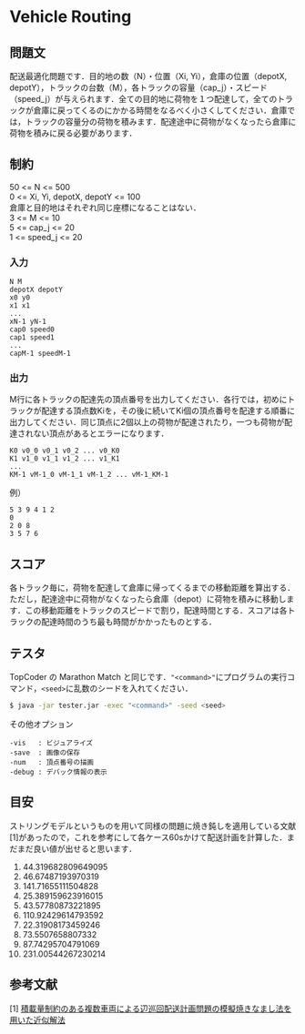 # Vehicle Routing
## 問題文
配送最適化問題です．目的地の数（N）・位置（Xi, Yi），倉庫の位置（depotX, depotY），トラックの台数（M），各トラックの容量（cap_j）・スピード（speed_j）が与えられます．全ての目的地に荷物を１つ配達して，全てのトラックが倉庫に戻ってくるのにかかる時間をなるべく小さくしてください．倉庫では，トラックの容量分の荷物を積みます．配達途中に荷物がなくなったら倉庫に荷物を積みに戻る必要があります．

## 制約
50 <= N <= 500  
0 <= Xi, Yi, depotX, depotY <= 100  
倉庫と目的地はそれぞれ同じ座標になることはない．  
3 <= M <= 10  
5 <= cap_j <= 20  
1 <= speed_j <= 20

### 入力
```
N M
depotX depotY
x0 y0
x1 x1
...
xN-1 yN-1
cap0 speed0
cap1 speed1
...
capM-1 speedM-1
```

### 出力
M行に各トラックの配達先の頂点番号を出力してください．各行では，初めにトラックが配達する頂点数Kiを，その後に続いてKi個の頂点番号を配達する順番に出力してください．同じ頂点に2個以上の荷物が配達されたり，一つも荷物が配達されない頂点があるとエラーになります．

```
K0 v0_0 v0_1 v0_2 ... v0_K0
K1 v1_0 v1_1 v1_2 ... v1_K1
...
KM-1 vM-1_0 vM-1_1 vM-1_2 ... vM-1_KM-1
```

例）
```
5 3 9 4 1 2
0
2 0 8
3 5 7 6
```

## スコア
各トラック毎に，荷物を配達して倉庫に帰ってくるまでの移動距離を算出する．ただし，配達途中に荷物がなくなったら倉庫（depot）に荷物を積みに移動します．この移動距離をトラックのスピードで割り，配達時間とする．スコアは各トラックの配達時間のうち最も時間がかかったものとする．

## テスタ
TopCoder の Marathon Match と同じです．```"<command>"```にプログラムの実行コマンド，```<seed>```に乱数のシードを入れてください．
```sh
$ java -jar tester.jar -exec "<command>" -seed <seed>
```

その他オプション
```
-vis   : ビジュアライズ
-save  : 画像の保存
-num   : 頂点番号の描画
-debug : デバック情報の表示
```

## 目安
ストリングモデルというものを用いて同様の問題に焼き鈍しを適用している文献[1]があったので，これを参考にして各ケース60sかけて配送計画を計算した．まだまだ良い値が出せると思います．  

1) 44.319682809649095
2) 46.67487193970319
3) 141.71655111504828
4) 25.389159623916015
5) 43.57780873221895
6) 110.92429614793592
7) 22.31908173459246
8) 73.5507658807332
9) 87.74295704791069
10) 231.00544267230214

## 参考文献
[1] [積載量制約のある複数車両による辺巡回配送計画問題の模擬焼きなまし法を用いた近似解法](http://shakai-gijutsu.org/vol7/7_131.pdf)
